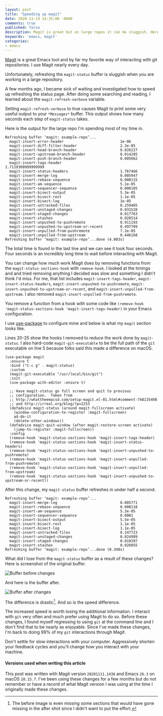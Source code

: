 ```yaml
---
layout: post
title: "Speeding up magit"
date: 2020-11-14 14:35:00 -0600
comments: true
published: false
description: Magit is great but on large repos it can be sluggish. Here is how you can speed it up.
keywords: 'emacs, magit'
categories: 
- emacs
---
```


[Magit](https://github.com/magit/magit) is a great Emacs tool and by far my favorite way of interacting with git repositories.
I use Magit nearly every day.

Unfortunately, refreshing the `magit-status` buffer is sluggish when you are working in a large repository.

A few months ago, I became sick of waiting and investigated how to speed up refreshing the status page.
After doing some searching and reading, I learned about the `magit-refresh-verbose` variable.

Setting `magit-refresh-verbose` to true causes Magit to print some very useful output to your `*Messages*` buffer.
This output shows how many seconds each step of `magit-status` takes.

Here is the output for the large repo I'm spending most of my time in.

```
Refreshing buffer ‘magit: example-repo’...
  magit-insert-error-header                          1e-06
  magit-insert-diff-filter-header                    2.3e-05
  magit-insert-head-branch-header                    0.026227
  magit-insert-upstream-branch-header                0.014285
  magit-insert-push-branch-header                    0.005662
  magit-insert-tags-header                           1.7119309999999999
  magit-insert-status-headers                        1.767466
  magit-insert-merge-log                             0.005947
  magit-insert-rebase-sequence                       0.000115
  magit-insert-am-sequence                           5.1e-05
  magit-insert-sequencer-sequence                    0.000105
  magit-insert-bisect-output                         5.3e-05
  magit-insert-bisect-rest                           1.1e-05
  magit-insert-bisect-log                            1e-05
  magit-insert-untracked-files                       0.259485
  magit-insert-unstaged-changes                      0.031528
  magit-insert-staged-changes                        0.017763
  magit-insert-stashes                               0.028514
  magit-insert-unpushed-to-pushremote                0.911193
  magit-insert-unpushed-to-upstream-or-recent        0.497709
  magit-insert-unpulled-from-pushremote              7.2e-05
  magit-insert-unpulled-from-upstream                0.446168
Refreshing buffer ‘magit: example-repo’...done (4.003s)
```

The total time is found in the last line and we can see it took four seconds.
Four seconds is an incredibly long time to wait before interacting with Magit.

You can change how much work Magit does by removing functions from the `magit-status-sections-hook` with `remove-hook`.
I looked at the timings and and tried removing anything I decided was slow and something I didn't think I'd miss.
For me, that list includes `magit-insert-tags-header`, `magit-insert-status-headers`, `magit-insert-unpushed-to-pushremote`, `magit-insert-unpushed-to-upstream-or-recent`, and `magit-insert-unpulled-from-upstream`. I also removed `magit-insert-unpulled-from-pushremote`.

You remove a function from a hook with some code like `(remove-hook 'magit-status-sections-hook 'magit-insert-tags-header)` in your Emacs configuration.

I use [use-package](https://github.com/jwiegley/use-package) to configure mine and below is what my `magit` section looks like.

Lines 20-25 show the hooks I removed to reduce the work done by `magit-status`.
I also hard-code `magit-git-executable` to be the full path of the `git` executable on line 5 because folks said this made a difference on macOS.

```elisp
(use-package magit
  :ensure t
  :bind ("C-c g" . magit-status)
  :custom
  (magit-git-executable "/usr/local/bin/git")
  :init
  (use-package with-editor :ensure t)

  ;; Have magit-status go full screen and quit to previous
  ;; configuration.  Taken from
  ;; http://whattheemacsd.com/setup-magit.el-01.html#comment-748135498
  ;; and http://irreal.org/blog/?p=2253
  (defadvice magit-status (around magit-fullscreen activate)
    (window-configuration-to-register :magit-fullscreen)
    ad-do-it
    (delete-other-windows))
  (defadvice magit-quit-window (after magit-restore-screen activate)
    (jump-to-register :magit-fullscreen))
  :config
  (remove-hook 'magit-status-sections-hook 'magit-insert-tags-header)
  (remove-hook 'magit-status-sections-hook 'magit-insert-status-headers)
  (remove-hook 'magit-status-sections-hook 'magit-insert-unpushed-to-pushremote)
  (remove-hook 'magit-status-sections-hook 'magit-insert-unpulled-from-pushremote)
  (remove-hook 'magit-status-sections-hook 'magit-insert-unpulled-from-upstream)
  (remove-hook 'magit-status-sections-hook 'magit-insert-unpushed-to-upstream-or-recent))
```

After this change, my `magit-status` buffer refreshes in under half a second.

```
Refreshing buffer ‘magit: example-repo’...
  magit-insert-merge-log                             0.005771
  magit-insert-rebase-sequence                       0.000118
  magit-insert-am-sequence                           5.3e-05
  magit-insert-sequencer-sequence                    0.0001
  magit-insert-bisect-output                         5.5e-05
  magit-insert-bisect-rest                           1.1e-05
  magit-insert-bisect-log                            1.1e-05
  magit-insert-untracked-files                       0.247723
  magit-insert-unstaged-changes                      0.024989
  magit-insert-staged-changes                        0.018397
  magit-insert-stashes                               0.026055
Refreshing buffer ‘magit: example-repo’...done (0.348s)
```

What did I lose from the `magit-status` buffer as a result of these changes?
Here is screenshot of the original buffer.

![Buffer before changes](/images/magit-speed/magit-before.png)

And here is the buffer after.

![Buffer after changes](/images/magit-speed/magit-after.png)

The difference is drastic[^1].
And so is the speed difference.

[^1]: The before image is even missing some sections that would have gone missing in the after shot since I didn't want to put the effort.

The increased speed is worth losing the additional information.
I interact with `git` very often and much prefer using Magit to do so.
Before these changes, I found myself regressing to using `git` at the command line and I don't find that to be nearly as enjoyable.
Since I've made these changes, I'm back to doing 99% of my `git` interactions through Magit.

Don't settle for slow interactions with your computer.
Aggressively shorten your feedback cycles and you'll change how you interact with your machine.

#### Versions used when writing this article

This post was written with Magit version `20201111.1436` and Emacs `26.3` on macOS `10.15.7`.
I've been using these changes for a few months but do not remember or have a record of what Magit version I was using at the time I originally made these changes.
